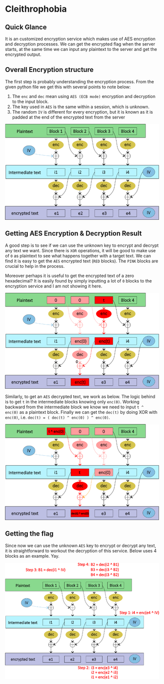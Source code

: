 # Cleithrophobia

## Quick Glance
It is an customized encryption service which makes use of AES encryption and decryption processes. We can get the encrypted flag when the server starts, at the same time we can input any plaintext to the server and get the encrypted output.

## Overall Encryption structure
The first step is probably understanding the encryption process. From the given python file we get this with several points to note below:

1. The `enc` and `dec` mean using `AES (ECB mode)` encryption and decryption to the input block.
2. The key used in `AES` is the same within a session, which is unknown.
3. The random `IV` is different for every encryption, but it is known as it is padded at the end of the encrypted text from the server

![Encryption Service Algorithm](algorithm.png)


## Getting AES Encryption & Decryption Result
A good step is to see if we can use the unknown key to encrypt and decrypt any text we want. Since there is `XOR` operations, it will be good to make use of `0` as plaintext to see what happens together with a target text. We can find it is easy to get the `AES` encrypted text (`RED` blocks). The `PINK` blocks are crucial to help in the process.

Moreover perhaps it is useful to get the encrypted text of a zero hexadecimal? It is easily found by simply inputting a lot of `0` blocks to the encryption service and I am not showing it here.

![AES Encryption](encryption.png)

Similarly, to get an `AES` decrypted text, we work as below. The logic behind is to get `t` in the intermediate blocks knowing only `enc(0)`. Working backward from the intermediate block we know we need to input `t ^ enc(0)` as a plaintext block.
Finally we can get the `dec(t)` by doing XOR with `enc(0)`, i.e. `dec(t) = ( dec(t) ^ enc(0) ) ^ enc(0)`.

![AES Decryption](decryption.png)

## Getting the flag
Since now we can use the unknown `AES` key to encrypt or decrypt any text, it is straightforward to workout the decryption of this service. Below uses 4 blocks as an example. Yay.

![Getting the Flag](get_flag.png)